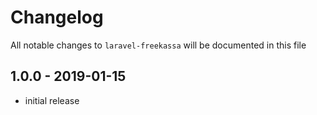 # Changelog

All notable changes to `laravel-freekassa` will be documented in this file

## 1.0.0 - 2019-01-15

- initial release
